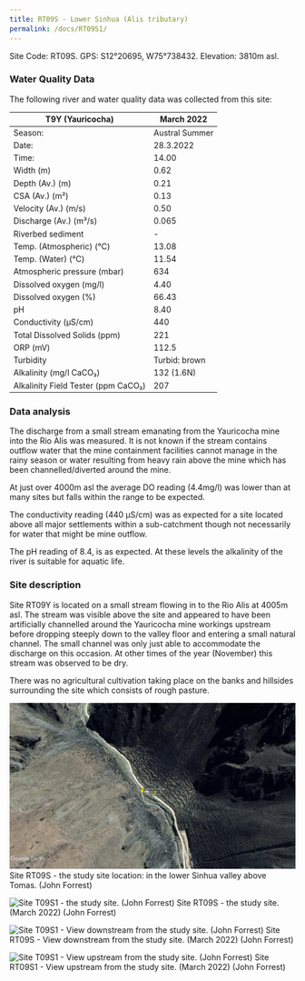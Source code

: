 ```yaml
---
title: RT09S - Lower Sinhua (Alis tributary)
permalink: /docs/RT09S1/
---
```



Site Code: RT09S.  GPS: S12°20695, W75°738432. Elevation:
3810m asl.


### Water Quality Data

The following river and water quality data was collected from this site:

|     T9Y (Yauricocha)                       |     March 2022        |
|--------------------------------------------|-----------------------|
|     Season:                                |     Austral Summer    |
|     Date:                                  |     28.3.2022         |
|     Time:                                  |     14.00             |
|     Width (m)                              |     0.62              |
|     Depth (Av.) (m)                        |     0.21              |
|     CSA (Av.) (m²)                         |     0.13              |
|     Velocity (Av.) (m/s)                   |     0.50              |
|     Discharge (Av.) (m³/s)                 |     0.065             |
|     Riverbed sediment                      |     -                 |
|     Temp. (Atmospheric) (°C)               |     13.08             |
|     Temp. (Water) (°C)                     |     11.54             |
|     Atmospheric pressure (mbar)            |     634               |
|     Dissolved oxygen (mg/l)                |     4.40              |
|     Dissolved oxygen (%)                   |     66.43             |
|     pH                                     |     8.40              |
|     Conductivity (µS/cm)                   |     440               |
|     Total Dissolved Solids (ppm)           |     221               |
|     ORP (mV)                               |     112.5             |
|     Turbidity                              |     Turbid: brown     |
|     Alkalinity (mg/l CaCO₃)                |     132 (1.6N)        |
|     Alkalinity Field Tester (ppm CaCO₃)    |     207               |

### Data analysis
The discharge from a small stream emanating from the Yauricocha mine into the Rio Alis was measured. It is not known if the stream contains outflow water that the mine containment facilities cannot manage in the rainy season or water resulting from heavy rain above the mine which has been channelled/diverted around the mine. 

At just over 4000m asl the average DO reading (4.4mg/l) was lower than at many sites but falls within the range to be expected.

The conductivity reading (440 µS/cm) was as expected for a site located above all major settlements within a sub-catchment though not necessarily for water that might be mine outflow.

The pH reading of 8.4, is as expected. At these levels the alkalinity of the river is suitable for aquatic life. 


### Site description
Site RT09Y is located on a small stream flowing in to the Rio Alis at 4005m asl. The stream was visible above the site and appeared to have been artificially channelled around the Yauricocha mine workings upstream before dropping steeply down to the valley floor and entering a small natural channel. The small channel was only just able to accommodate the discharge on this occasion. At other times of the year (November) this stream was observed to be dry.

There was no agricultural cultivation taking place on the banks and hillsides surrounding the site which consists of rough pasture.


![Site RT09S1 - the study site location. (John Forrest)](/assets/SiteDescriptions/T9/RT9(Sinhua).jpg)
Site RT09S - the study site location: in the lower Sinhua valley above Tomas. (John Forrest)


![Site T09S1 - the study site. (John Forrest)](/assets/SiteDescriptions/T9/T9SStudysite.jpg)
Site RT09S - the study site. (March 2022) (John Forrest)


![Site T09S1 - View downstream from the study site. (John Forrest)](/assets/SiteDescriptions/T9/T9SViewdownstream.jpg)
Site RT09S - View downstream from the study site. (March 2022) (John Forrest)


![Site T09S1 - View upstream from the study site. (John Forrest)](/assets/SiteDescriptions/T9/T9SViewupstream.jpg)
Site RT09S1 - View upstream from the study site. (March 2022) (John Forrest)

